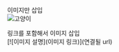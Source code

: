 이미지만 삽입   
![고양이](http://image.dongascience.com/Photo/2019/09/d2468576cecf1313437de5a883bfa2ed.jpg)

링크를 포함해서 이미지 삽입   
[![이미지 설명](이미지 링크)](연결될 url)

